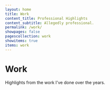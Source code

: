 ```yaml
---
layout: home
title: Work
content_title: Professional Highlights
content_subtitle: Allegedly professional.
permalink: /work/
showpages: false
pagescollection: work
showitems: true
items: work
---
```


# Work
Highlights from the work I've done over the years.
